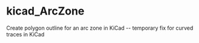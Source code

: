 # kicad_ArcZone
Create polygon outline for an arc zone in KiCad -- temporary fix for curved traces in KiCad
